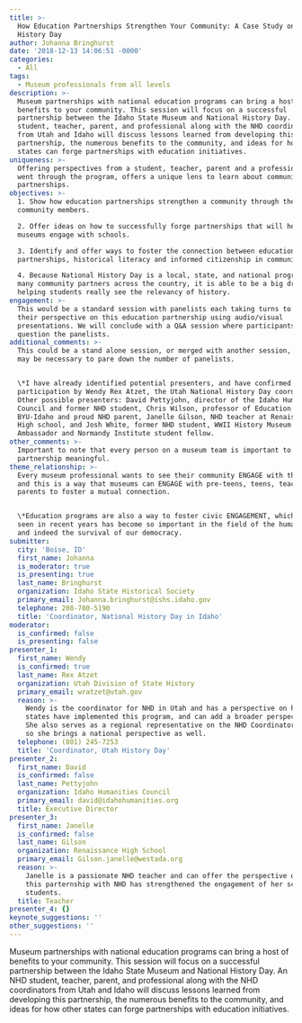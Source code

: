 ```yaml
---
title: >-
  How Education Partnerships Strengthen Your Community: A Case Study on National
  History Day
author: Johanna Bringhurst
date: '2018-12-13 14:06:51 -0000'
categories:
  - All
tags:
  - Museum professionals from all levels
description: >-
  Museum partnerships with national education programs can bring a host of
  benefits to your community. This session will focus on a successful
  partnership between the Idaho State Museum and National History Day.  An NHD
  student, teacher, parent, and professional along with the NHD coordinators
  from Utah and Idaho will discuss lessons learned from developing this
  partnership, the numerous benefits to the community, and ideas for how other
  states can forge partnerships with education initiatives.  
uniqueness: >-
  Offering perspectives from a student, teacher, parent and a professional who
  went through the program, offers a unique lens to learn about community
  partnerships.
objectives: >-
  1. Show how education partnerships strengthen a community through the eyes of
  community members.

  2. Offer ideas on how to successfully forge partnerships that will help
  museums engage with schools.

  3. Identify and offer ways to foster the connection between education
  partnerships, historical literacy and informed citizenship in communities.

  4. Because National History Day is a local, state, and national program with
  many community partners across the country, it is able to be a big driver in
  helping students really see the relevancy of history.
engagement: >-
  This would be a standard session with panelists each taking turns to offer
  their perspective on this education partnership using audio/visual
  presentations. We will conclude with a Q&A session where participants can
  question the panelists.
additional_comments: >-
  This could be a stand alone session, or merged with another session, but it
  may be necessary to pare down the number of panelists.   


  \*I have already identified potential presenters, and have confirmed
  participation by Wendy Rex Atzet, the Utah National History Day coordinator.
  Other possible presenters: David Pettyjohn, director of the Idaho Humanities
  Council and former NHD student, Chris Wilson, professor of Education at
  BYU-Idaho and proud NHD parent, Janelle Gilson, NHD teacher at Renaissance
  High school, and Josh White, former NHD student, WWII History Museum Student
  Ambassador and Normandy Institute student fellow.
other_comments: >-
  Important to note that every person on a museum team is important to making a
  partnership meaningful.
theme_relationship: >-
  Every museum professional wants to see their community ENGAGE with the museum,
  and this is a way that museums can ENGAGE with pre-teens, teens, teachers, and
  parents to foster a mutual connection. 


  \*Education programs are also a way to foster civic ENGAGEMENT, which we have
  seen in recent years has become so important in the field of the humanities
  and indeed the survival of our democracy.
submitter:
  city: 'Boise, ID'
  first_name: Johanna
  is_moderator: true
  is_presenting: true
  last_name: Bringhurst
  organization: Idaho State Historical Society
  primary_email: Johanna.bringhurst@ishs.idaho.gov
  telephone: 208-780-5190
  title: 'Coordinator, National History Day in Idaho'
moderator:
  is_confirmed: false
  is_presenting: false
presenter_1:
  first_name: Wendy
  is_confirmed: true
  last_name: Rex Atzet
  organization: Utah Division of State History
  primary_email: wratzet@utah.gov
  reason: >-
    Wendy is the coordinator for NHD in Utah and has a perspective on how other
    states have implemented this program, and can add a broader perspective. 
    She also serves as a regional representative on the NHD Coordinator Board,
    so she brings a national perspective as well.
  telephone: (801) 245-7253
  title: 'Coordinator, Utah History Day'
presenter_2:
  first_name: David
  is_confirmed: false
  last_name: Pettyjohn
  organization: Idaho Humanities Council
  primary_email: david@idahohumanities.org
  title: Executive Director
presenter_3:
  first_name: Janelle
  is_confirmed: false
  last_name: Gilson
  organization: Renaissance High School
  primary_email: Gilson.janelle@westada.org
  reason: >-
    Janelle is a passionate NHD teacher and can offer the perspective on how
    this parternship with NHD has strengthened the engagement of her school and
    students.
  title: Teacher
presenter_4: {}
keynote_suggestions: ''
other_suggestions: ''
---
```

Museum partnerships with national education programs can bring a host of benefits to your community. This session will focus on a successful partnership between the Idaho State Museum and National History Day.  An NHD student, teacher, parent, and professional along with the NHD coordinators from Utah and Idaho will discuss lessons learned from developing this partnership, the numerous benefits to the community, and ideas for how other states can forge partnerships with education initiatives.  
